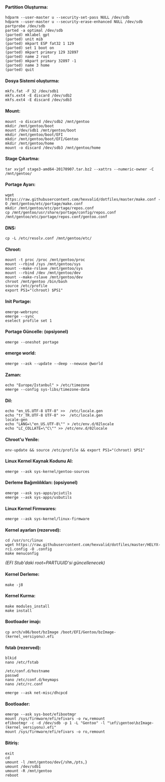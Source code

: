 #### Partition Oluşturma:
```
hdparm --user-master u --security-set-pass NULL /dev/sdb
hdparm --user-master u --security-erase-enhanced NULL /dev/sdb
partprobe /dev/sdb
parted -a optimal /dev/sdb
(parted) mklabel gpt
(parted) unit mib
(parted) mkpart ESP fat32 1 129
(parted) set 1 boot on
(parted) mkpart primary 129 32897
(parted) name 2 root
(parted) mkpart primary 32897 -1
(parted) name 3 home
(parted) quit
```

#### Dosya Sistemi oluşturma:
```
mkfs.fat -F 32 /dev/sdb1
mkfs.ext4 -E discard /dev/sdb2
mkfs.ext4 -E discard /dev/sdb3
```

#### Mount:
```
mount -o discard /dev/sdb2 /mnt/gentoo
mkdir /mnt/gentoo/boot
mount /dev/sdb1 /mnt/gentoo/boot
mkdir /mnt/gentoo/boot/EFI
mkdir /mnt/gentoo/boot/EFI/Gentoo
mkdir /mnt/gentoo/home
mount -o discard /dev/sdb3 /mnt/gentoo/home
```
#### Stage Çıkartma:
```
tar xvjpf stage3-amd64-20170907.tar.bz2 --xattrs --numeric-owner -C /mnt/gentoo/
```

#### Portage Ayarı:
```
wget https://raw.githubusercontent.com/hexvalid/dotfiles/master/make.conf -O /mnt/gentoo/etc/portage/make.conf
mkdir /mnt/gentoo/etc/portage/repos.conf
cp /mnt/gentoo/usr/share/portage/config/repos.conf /mnt/gentoo/etc/portage/repos.conf/gentoo.conf
```

#### DNS:
```
cp -L /etc/resolv.conf /mnt/gentoo/etc/
```

#### Chroot:
```
mount -t proc /proc /mnt/gentoo/proc
mount --rbind /sys /mnt/gentoo/sys
mount --make-rslave /mnt/gentoo/sys
mount --rbind /dev /mnt/gentoo/dev
mount --make-rslave /mnt/gentoo/dev
chroot /mnt/gentoo /bin/bash
source /etc/profile
export PS1="(chroot) $PS1"
```

#### Init Portage:
```
emerge-webrsync
emerge --sync
eselect profile set 1
```

#### Portage Güncelle: (opsiyonel)
```
emerge --oneshot portage
```

#### emerge world:
```
emerge --ask --update --deep --newuse @world
```

#### Zaman:
```
echo "Europe/Istanbul" > /etc/timezone
emerge --config sys-libs/timezone-data
```

#### Dil:
```
echo "en_US.UTF-8 UTF-8" >>  /etc/locale.gen
echo "tr_TR.UTF-8 UTF-8" >>  /etc/locale.gen
locale-gen
echo "LANG=\"en_US.UTF-8\"" > /etc/env.d/02locale
echo "LC_COLLATE=\"C\"" >> /etc/env.d/02locale
```

#### Chroot'u Yenile:
```
env-update && source /etc/profile && export PS1="(chroot) $PS1"
```
#### Linux Kernel Kaynak Kodunu Al:
```
emerge --ask sys-kernel/gentoo-sources
```

#### Derleme Bağımlılıkları: (opsiyonel)
```
emerge --ask sys-apps/pciutils
emerge --ask sys-apps/usbutils
```
#### Linux Kernel Firmwares:
```
emerge --ask sys-kernel/linux-firmware
```

#### Kernel ayarları (rezerved):
```
cd /usr/src/linux
wget https://raw.githubusercontent.com/hexvalid/dotfiles/master/HELYX-rc1.config -O .config
make menuconfig
```
*(EFI Stub'daki root=PARTUUID'si güncellenecek)*

#### Kernel Derleme:
```
make -j8
```

#### Kernel Kurma:
```
make modules_install
make install
```

#### Bootloader imajı:
```
cp arch/x86/boot/bzImage /boot/EFI/Gentoo/bzImage-(kernel_versiyonu).efi
```

#### fstab (rezerved):
```
blkid
nano /etc/fstab
```

```
/etc/conf.d/hostname
passwd
nano /etc/conf.d/keymaps
nano /etc/rc.conf

emerge --ask net-misc/dhcpcd
```

#### Bootloader:
```
emerge --ask sys-boot/efibootmgr
mount /sys/firmware/efi/efivars -o rw,remount
efibootmgr -c -d /dev/sdb -p 1 -L "Gentoo" -l "\efi\gentoo\bzImage-(kernel_versiyonu).efi"
mount /sys/firmware/efi/efivars -o ro,remount
```

#### Bitiriş:
```
exit
cd
umount -l /mnt/gentoo/dev{/shm,/pts,}
umount /dev/sdb1
umount -R /mnt/gentoo
reboot
```
